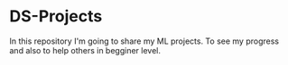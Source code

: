 # DS-Projects
In this repository I'm going to share my ML projects. To see my progress and also to help others in begginer level.
